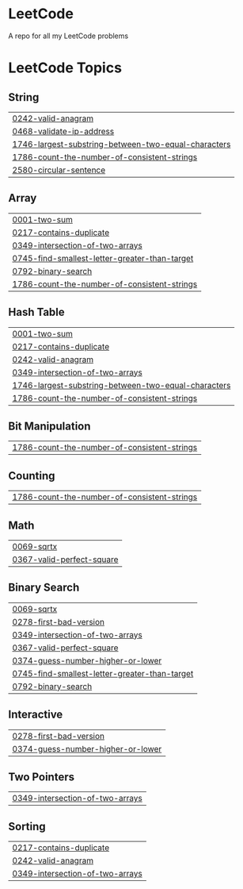 # LeetCode
A repo for all my LeetCode problems

<!---LeetCode Topics Start-->
# LeetCode Topics
## String
|  |
| ------- |
| [0242-valid-anagram](https://github.com/D-SNED/LeetCode/tree/master/0242-valid-anagram) |
| [0468-validate-ip-address](https://github.com/D-SNED/LeetCode/tree/master/0468-validate-ip-address) |
| [1746-largest-substring-between-two-equal-characters](https://github.com/D-SNED/LeetCode/tree/master/1746-largest-substring-between-two-equal-characters) |
| [1786-count-the-number-of-consistent-strings](https://github.com/D-SNED/LeetCode/tree/master/1786-count-the-number-of-consistent-strings) |
| [2580-circular-sentence](https://github.com/D-SNED/LeetCode/tree/master/2580-circular-sentence) |
## Array
|  |
| ------- |
| [0001-two-sum](https://github.com/D-SNED/LeetCode/tree/master/0001-two-sum) |
| [0217-contains-duplicate](https://github.com/D-SNED/LeetCode/tree/master/0217-contains-duplicate) |
| [0349-intersection-of-two-arrays](https://github.com/D-SNED/LeetCode/tree/master/0349-intersection-of-two-arrays) |
| [0745-find-smallest-letter-greater-than-target](https://github.com/D-SNED/LeetCode/tree/master/0745-find-smallest-letter-greater-than-target) |
| [0792-binary-search](https://github.com/D-SNED/LeetCode/tree/master/0792-binary-search) |
| [1786-count-the-number-of-consistent-strings](https://github.com/D-SNED/LeetCode/tree/master/1786-count-the-number-of-consistent-strings) |
## Hash Table
|  |
| ------- |
| [0001-two-sum](https://github.com/D-SNED/LeetCode/tree/master/0001-two-sum) |
| [0217-contains-duplicate](https://github.com/D-SNED/LeetCode/tree/master/0217-contains-duplicate) |
| [0242-valid-anagram](https://github.com/D-SNED/LeetCode/tree/master/0242-valid-anagram) |
| [0349-intersection-of-two-arrays](https://github.com/D-SNED/LeetCode/tree/master/0349-intersection-of-two-arrays) |
| [1746-largest-substring-between-two-equal-characters](https://github.com/D-SNED/LeetCode/tree/master/1746-largest-substring-between-two-equal-characters) |
| [1786-count-the-number-of-consistent-strings](https://github.com/D-SNED/LeetCode/tree/master/1786-count-the-number-of-consistent-strings) |
## Bit Manipulation
|  |
| ------- |
| [1786-count-the-number-of-consistent-strings](https://github.com/D-SNED/LeetCode/tree/master/1786-count-the-number-of-consistent-strings) |
## Counting
|  |
| ------- |
| [1786-count-the-number-of-consistent-strings](https://github.com/D-SNED/LeetCode/tree/master/1786-count-the-number-of-consistent-strings) |
## Math
|  |
| ------- |
| [0069-sqrtx](https://github.com/D-SNED/LeetCode/tree/master/0069-sqrtx) |
| [0367-valid-perfect-square](https://github.com/D-SNED/LeetCode/tree/master/0367-valid-perfect-square) |
## Binary Search
|  |
| ------- |
| [0069-sqrtx](https://github.com/D-SNED/LeetCode/tree/master/0069-sqrtx) |
| [0278-first-bad-version](https://github.com/D-SNED/LeetCode/tree/master/0278-first-bad-version) |
| [0349-intersection-of-two-arrays](https://github.com/D-SNED/LeetCode/tree/master/0349-intersection-of-two-arrays) |
| [0367-valid-perfect-square](https://github.com/D-SNED/LeetCode/tree/master/0367-valid-perfect-square) |
| [0374-guess-number-higher-or-lower](https://github.com/D-SNED/LeetCode/tree/master/0374-guess-number-higher-or-lower) |
| [0745-find-smallest-letter-greater-than-target](https://github.com/D-SNED/LeetCode/tree/master/0745-find-smallest-letter-greater-than-target) |
| [0792-binary-search](https://github.com/D-SNED/LeetCode/tree/master/0792-binary-search) |
## Interactive
|  |
| ------- |
| [0278-first-bad-version](https://github.com/D-SNED/LeetCode/tree/master/0278-first-bad-version) |
| [0374-guess-number-higher-or-lower](https://github.com/D-SNED/LeetCode/tree/master/0374-guess-number-higher-or-lower) |
## Two Pointers
|  |
| ------- |
| [0349-intersection-of-two-arrays](https://github.com/D-SNED/LeetCode/tree/master/0349-intersection-of-two-arrays) |
## Sorting
|  |
| ------- |
| [0217-contains-duplicate](https://github.com/D-SNED/LeetCode/tree/master/0217-contains-duplicate) |
| [0242-valid-anagram](https://github.com/D-SNED/LeetCode/tree/master/0242-valid-anagram) |
| [0349-intersection-of-two-arrays](https://github.com/D-SNED/LeetCode/tree/master/0349-intersection-of-two-arrays) |
<!---LeetCode Topics End-->